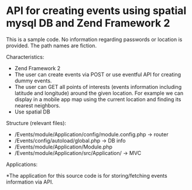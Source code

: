 # API for creating events using spatial mysql DB and Zend Framework 2

This is a sample code. No information regarding passwords or location is provided. The path names are fiction.

Characteristics:

* Zend Framework 2
* The user can create events via POST or use eventful API for creating dummy events.
* The user can GET all points of interests (events information including latitude and longitude) around the given location. For example we can display in a mobile app map using the current location and finding its nearest neighbors.
* Use spatial DB

Structure (relevant files):

* /Events/module/Application/config/module.config.php -> router
* /Events/config/autoload/global.php -> DB info
* /Events/module/Application/Module.php
* /Events/module/Application/src/Application/ -> MVC


Applications:

*The application for this source code is for storing/fetching events information via API.

